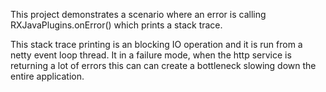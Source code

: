 This project demonstrates a scenario where an error is calling RXJavaPlugins.onError() which prints a stack trace.

This stack trace printing is an blocking IO operation and it is run from a netty event loop thread. 
It in a failure mode, when the http service is returning a lot of errors this can can create a bottleneck slowing down the entire application.  